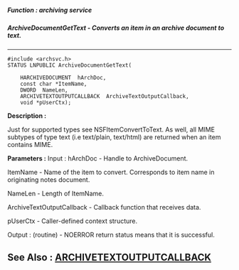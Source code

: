 ##### Function : archiving service
##### ArchiveDocumentGetText - Converts an item in an archive document to text.
---
```
#include <archsvc.h>
STATUS LNPUBLIC ArchiveDocumentGetText(

	HARCHIVEDOCUMENT  hArchDoc,
	const char *ItemName,
	DWORD  NameLen,
	ARCHIVETEXTOUTPUTCALLBACK  ArchiveTextOutputCallback,
	void *pUserCtx);
```
**Description :**

Just for supported types see NSFItemConvertToText. As well, all MIME subtypes 
of type text (i.e text/plain, text/html) are returned when an item contains 
MIME.

**Parameters :**
Input :
hArchDoc  -  Handle to ArchiveDocument.

ItemName  -  Name of the item to convert. Corresponds to item name in originating notes document.

NameLen  -  Length of ItemName.

ArchiveTextOutputCallback  -  Callback function that receives data.

pUserCtx  -  Caller-defined context structure.

Output :
(routine)  -  NOERROR return status means that it is successful.



**See Also :**
[ARCHIVETEXTOUTPUTCALLBACK](/reference/Data/ARCHIVETEXTOUTPUTCALLBACK)
---
